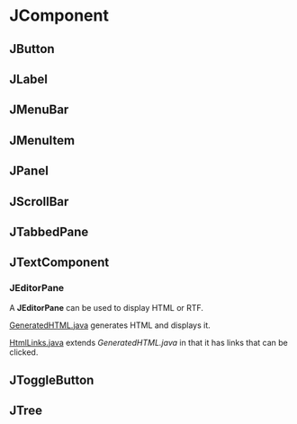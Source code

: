 #   JComponent

##  JButton

##  JLabel

##  JMenuBar

##  JMenuItem

##  JPanel

##  JScrollBar

##  JTabbedPane

##  JTextComponent

### JEditorPane

A **JEditorPane** can be used to display HTML or RTF.

[GeneratedHTML.java](https://raw.github.com/ReneNyffenegger/development_misc/master/java/swing/JComponent/JTextComponent/JEditorPane/GeneratedHTML.java) generates HTML and displays it.

[HtmlLinks.java](https://raw.github.com/ReneNyffenegger/development_misc/master/java/swing/JComponent/JTextComponent/JEditorPane/HtmlLinks.java) extends *GeneratedHTML.java* in that
it has links that can be clicked.


##  JToggleButton

##  JTree
